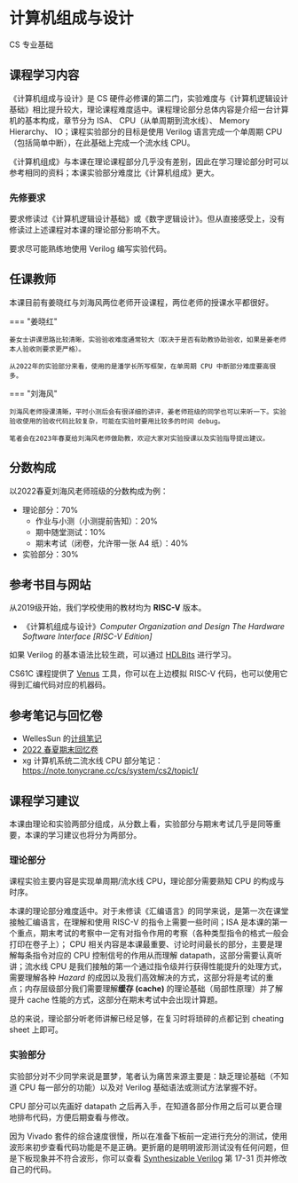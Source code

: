 # 计算机组成与设计
<div class="badges">
<span class="badge cs-badge">CS 专业基础</span>
</div>

## 课程学习内容
《计算机组成与设计》是 CS 硬件必修课的第二门，实验难度与《计算机逻辑设计基础》相比提升较大，理论课程难度适中。课程理论部分总体内容是介绍一台计算机的基本构成，章节分为 ISA、 CPU（从单周期到流水线）、 Memory Hierarchy、 IO；课程实验部分的目标是使用 Verilog 语言完成一个单周期 CPU （包括简单中断），在此基础上完成一个流水线 CPU。

《计算机组成》与本课在理论课程部分几乎没有差别，因此在学习理论部分时可以参考相同的资料；本课实验部分难度比《计算机组成》更大。

### 先修要求
要求修读过《计算机逻辑设计基础》或《数字逻辑设计》。但从直接感受上，没有修读过上述课程对本课的理论部分影响不大。

要求尽可能熟练地使用 Verilog 编写实验代码。

## 任课教师
本课目前有姜晓红与刘海风两位老师开设课程，两位老师的授课水平都很好。

=== "姜晓红"

    姜女士讲课思路比较清晰，实验验收难度通常较大（取决于是否有助教协助验收，如果是姜老师本人验收则要求更严格）。

    从2022年的实验部分来看，使用的是潘学长所写框架，在单周期 CPU 中断部分难度要高很多。

=== "刘海风"

    刘海风老师授课清晰，平时小测后会有很详细的讲评，姜老师班级的同学也可以来听一下。实验验收使用的验收代码比较复杂，可能在实验时要用比较多的时间 debug。

    笔者会在2023年春夏给刘海风老师做助教，欢迎大家对实验授课以及实验指导提出建议。


## 分数构成
以2022春夏刘海风老师班级的分数构成为例：

- 理论部分：70%
    - 作业与小测（小测提前告知）：20%
    - 期中随堂测试：10%
    - 期末考试（闭卷，允许带一张 A4 纸）：40%
- 实验部分：30%

## 参考书目与网站
从2019级开始，我们学校使用的教材均为 **RISC-V** 版本。

- 《计算机组成与设计》*Computer Organization and Design The Hardware Software Interface [RISC-V Edition]*

如果 Verilog 的基本语法比较生疏，可以通过 [HDLBits](https://hdlbits.01xz.net/wiki/Main_Page) 进行学习。

CS61C 课程提供了 [Venus](https://venus.cs61c.org/) 工具，你可以在上边模拟 RISC-V 代码，也可以使用它得到汇编代码对应的机器码。

## 参考笔记与回忆卷

- WellesSun 的[计组笔记](https://github.com/CSWellesSun/ZJUCourse/blob/main/%E8%AE%A1%E7%AE%97%E6%9C%BA%E7%BB%84%E6%88%90%E4%B8%8E%E8%AE%BE%E8%AE%A1/%E8%AE%A1%E7%AE%97%E6%9C%BA%E7%BB%84%E6%88%90%E4%B8%8E%E8%AE%BE%E8%AE%A1.md)
- [2022 春夏期末回忆卷](./2021-2022_春夏学期_计算机组成与设计_期末考试回忆卷.pdf)
- xg 计算机系统二流水线 CPU 部分笔记：https://note.tonycrane.cc/cs/system/cs2/topic1/

## 课程学习建议
本课由理论和实验两部分组成，从分数上看，实验部分与期末考试几乎是同等重要，本课的学习建议也将分为两部分。
### 理论部分
课程实验主要内容是实现单周期/流水线 CPU，理论部分需要熟知 CPU 的构成与时序。

本课的理论部分难度适中。对于未修读《汇编语言》的同学来说，是第一次在课堂接触汇编语言，在理解和使用 RISC-V 的指令上需要一些时间；ISA 是本课的第一个重点，期末考试的考察中一定有对指令作用的考察（各种类型指令的格式一般会打印在卷子上）； CPU 相关内容是本课最重要、讨论时间最长的部分，主要是理解每条指令对应的 CPU 控制信号的作用从而理解 datapath，这部分需要认真听讲；流水线 CPU 是我们接触的第一个通过指令级并行获得性能提升的处理方式，需要理解各种 *Hazard* 的成因以及我们高效解决的方式，这部分将是考试的重点；内存层级部分我们需要理解**缓存 (cache)** 的理论基础（局部性原理）并了解提升 cache 性能的方式，这部分在期末考试中会出现计算题。

总的来说，理论部分听老师讲解已经足够，在复习时将琐碎的点都记到 cheating sheet 上即可。

### 实验部分
实验部分对不少同学来说是噩梦，笔者认为痛苦来源主要是：缺乏理论基础（不知道 CPU 每一部分的功能）以及对 Verilog 基础语法或测试方法掌握不好。

CPU 部分可以先画好 datapath 之后再入手，在知道各部分作用之后可以更合理地排布代码，方便后期查看与修改。

因为 Vivado 套件的综合速度很慢，所以在准备下板前一定进行充分的测试，使用波形来初步查看代码功能是不是正确。更折磨的是明明波形测试没有任何问题，但是下板现象并不符合波形，你可以查看 [Synthesizable Verilog](http://www.ee.ncu.edu.tw/~jfli/vlsidi/lecture/Verilog-2012.pdf) 第 17-31 页并修改自己的代码。